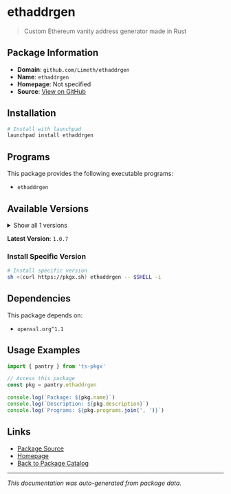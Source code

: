 # ethaddrgen

> Custom Ethereum vanity address generator made in Rust

## Package Information

- **Domain**: `github.com/Limeth/ethaddrgen`
- **Name**: `ethaddrgen`
- **Homepage**: Not specified
- **Source**: [View on GitHub](https://github.com/pkgxdev/pantry/tree/main/projects/github.com/Limeth/ethaddrgen/package.yml)

## Installation

```bash
# Install with launchpad
launchpad install ethaddrgen
```

## Programs

This package provides the following executable programs:

- `ethaddrgen`

## Available Versions

<details>
<summary>Show all 1 versions</summary>

- `1.0.7`

</details>

**Latest Version**: `1.0.7`

### Install Specific Version

```bash
# Install specific version
sh <(curl https://pkgx.sh) ethaddrgen -- $SHELL -i
```

## Dependencies

This package depends on:

- `openssl.org^1.1`

## Usage Examples

```typescript
import { pantry } from 'ts-pkgx'

// Access this package
const pkg = pantry.ethaddrgen

console.log(`Package: ${pkg.name}`)
console.log(`Description: ${pkg.description}`)
console.log(`Programs: ${pkg.programs.join(', ')}`)
```

## Links

- [Package Source](https://github.com/pkgxdev/pantry/tree/main/projects/github.com/Limeth/ethaddrgen/package.yml)
- [Homepage](#)
- [Back to Package Catalog](../../package-catalog.md)

---

*This documentation was auto-generated from package data.*
